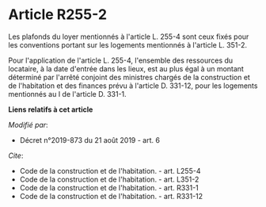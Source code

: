 # Article R255-2

Les plafonds du loyer mentionnés à l'article L. 255-4 sont ceux fixés pour les conventions portant sur les logements
mentionnés à l'article L. 351-2.

Pour l'application de l'article L. 255-4, l'ensemble des ressources du locataire, à la date d'entrée dans les lieux, est au
plus égal à un montant déterminé par l'arrêté conjoint des ministres chargés de la construction et de l'habitation et des
finances prévu à l'article D. 331-12, pour les logements mentionnés au I de l'article D. 331-1.

**Liens relatifs à cet article**

_Modifié par_:

  - Décret n°2019-873 du 21 août 2019 - art. 6

_Cite_:

  - Code de la construction et de l'habitation. - art. L255-4
  - Code de la construction et de l'habitation. - art. L351-2
  - Code de la construction et de l'habitation. - art. R331-1
  - Code de la construction et de l'habitation. - art. R331-12
